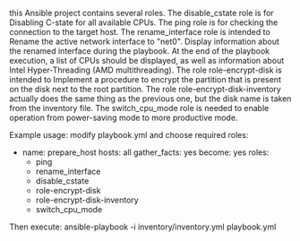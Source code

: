 this Ansible project contains several roles. 
The disable_cstate role is for Disabling C-state for all available CPUs.
The ping role is for checking the connection to the target host.
The rename_interface role is intended to Rename the active network interface to "net0".
  Display information about the renamed interface during the playbook. At the end of the playbook execution, a list of CPUs should be displayed, as well as information about Intel Hyper-Threading (AMD multithreading).
The role role-encrypt-disk is intended to Implement a procedure to encrypt the partition that is present on the disk next to the root partition.
The role role-encrypt-disk-inventory actually does the same thing as the previous one, but the disk name is taken from the inventory file.
The switch_cpu_mode role is needed to enable operation from power-saving mode to more productive mode.

Example usage:
modify playbook.yml and choose required roles:

- name: prepare_host
  hosts: all
  gather_facts: yes
  become: yes
  roles:
    - ping
    - rename_interface
    - disable_cstate
    - role-encrypt-disk
    - role-encrypt-disk-inventory
    - switch_cpu_mode

Then execute:
ansible-playbook -i inventory/inventory.yml playbook.yml

